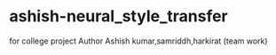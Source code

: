 # ashish-neural_style_transfer
for college project 
Author Ashish kumar,samriddh,harkirat (team work)
